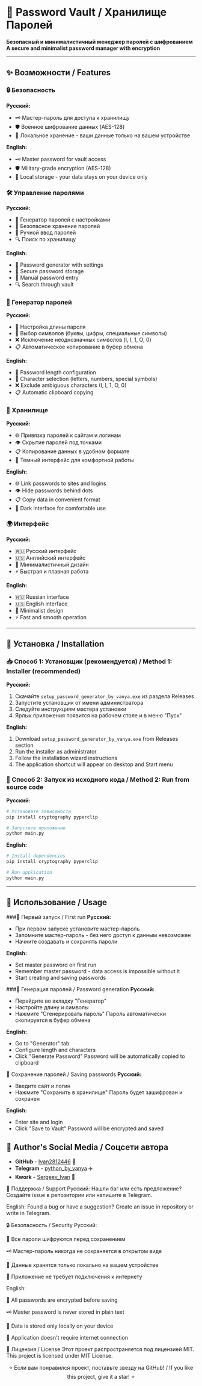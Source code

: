 # 🔐 Password Vault / Хранилище Паролей

**Безопасный и минималистичный менеджер паролей с шифрованием**  
**A secure and minimalist password manager with encryption**

---

## ✨ Возможности / Features

### 🔒 Безопасность
**Русский:**
- 🗝️ Мастер-пароль для доступа к хранилищу
- 🛡️ Военное шифрование данных (AES-128)
- 📁 Локальное хранение - ваши данные только на вашем устройстве

**English:**
- 🗝️ Master password for vault access
- 🛡️ Military-grade encryption (AES-128)
- 📁 Local storage - your data stays on your device only

### 🛠️ Управление паролями
**Русский:**
- 🎰 Генератор паролей с настройками
- 💾 Безопасное хранение паролей
- 📝 Ручной ввод паролей
- 🔍 Поиск по хранилищу

**English:**
- 🎰 Password generator with settings
- 💾 Secure password storage
- 📝 Manual password entry
- 🔍 Search through vault

### 🎨 Генератор паролей
**Русский:**
- 📏 Настройка длины пароля
- 🔡 Выбор символов (буквы, цифры, специальные символы)
- ❌ Исключение неоднозначных символов (I, l, 1, O, 0)
- 📋 Автоматическое копирование в буфер обмена

**English:**
- 📏 Password length configuration
- 🔡 Character selection (letters, numbers, special symbols)
- ❌ Exclude ambiguous characters (I, l, 1, O, 0)
- 📋 Automatic clipboard copying

### 💼 Хранилище
**Русский:**
- 🌐 Привязка паролей к сайтам и логинам
- 👁️ Скрытие паролей под точками
- 📋 Копирование данных в удобном формате
- 🎯 Темный интерфейс для комфортной работы

**English:**
- 🌐 Link passwords to sites and logins
- 👁️ Hide passwords behind dots
- 📋 Copy data in convenient format
- 🎯 Dark interface for comfortable use

### 🌍 Интерфейс
**Русский:**
- 🇷🇺 Русский интерфейс
- 🇺🇸 Английский интерфейс
- 🎨 Минималистичный дизайн
- ⚡ Быстрая и плавная работа

**English:**
- 🇷🇺 Russian interface
- 🇺🇸 English interface
- 🎨 Minimalist design
- ⚡ Fast and smooth operation

---

## 🚀 Установка / Installation

### 📥 Способ 1: Установщик (рекомендуется) / Method 1: Installer (recommended)

**Русский:**
1. Скачайте `setup_password_generator_by_vanya.exe` из раздела Releases
2. Запустите установщик от имени администратора
3. Следуйте инструкциям мастера установки
4. Ярлык приложения появится на рабочем столе и в меню "Пуск"

**English:**
1. Download `setup_password_generator_by_vanya.exe` from Releases section
2. Run the installer as administrator
3. Follow the installation wizard instructions
4. The application shortcut will appear on desktop and Start menu


### 🐍 Способ 2: Запуск из исходного кода / Method 2: Run from source code

**Русский:**
```bash
# Установите зависимости
pip install cryptography pyperclip

# Запустите приложение
python main.py
```

**English:**
```bash
# Install dependencies
pip install cryptography pyperclip

# Run application
python main.py
```

---

## 📖 Использование / Usage

###🔑 Первый запуск / First run
**Русский:**
- При первом запуске установите мастер-пароль
- Запомните мастер-пароль - без него доступ к данным невозможен
- Начните создавать и сохранять пароли

**English:**
- Set master password on first run
- Remember master password - data access is impossible without it
- Start creating and saving passwords

###🎰 Генерация паролей / Password generation
**Русский:**
- Перейдите во вкладку "Генератор"
- Настройте длину и символы
- Нажмите "Сгенерировать пароль"
Пароль автоматически скопируется в буфер обмена

**English:**
- Go to "Generator" tab
- Configure length and characters
- Click "Generate Password"
Password will be automatically copied to clipboard

💾 Сохранение паролей / Saving passwords
**Русский:**
- Введите сайт и логин
- Нажмите "Сохранить в хранилище"
Пароль будет зашифрован и сохранен

**English:**
- Enter site and login
- Click "Save to Vault"
Password will be encrypted and saved

## 📱 Author's Social Media / Соцсети автора
* **GitHub** - [Ivan2812446](https://github.com/Ivan2812446) 🐙
* **Telegram** - [python_by_vanya](https://t.me/python_by_vanya) ✈️
* **Kwork** - [Sergeev_Ivan](https://kwork.ru/user/Sergeev_Ivan) 💼

🤝 Поддержка / Support
Русский:
Нашли баг или есть предложение? Создайте issue в репозитории или напишите в Telegram.

English:
Found a bug or have a suggestion? Create an issue in repository or write in Telegram.

🔒 Безопасность / Security
Русский:

🔐 Все пароли шифруются перед сохранением

🗝️ Мастер-пароль никогда не сохраняется в открытом виде

📱 Данные хранятся только локально на вашем устройстве

🚫 Приложение не требует подключения к интернету

English:

🔐 All passwords are encrypted before saving

🗝️ Master password is never stored in plain text

📱 Data is stored only locally on your device

🚫 Application doesn't require internet connection

📄 Лицензия / License
Этот проект распространяется под лицензией MIT.
This project is licensed under MIT License.

<div align="center">
⭐ Если вам понравился проект, поставьте звезду на GitHub! / If you like this project, give it a star! ⭐
